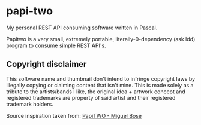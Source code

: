 # papi-two

My personal REST API consuming software written in Pascal.

Papitwo is a very small, extremely portable, literally-0-dependency (ask ldd) program to consume simple REST API's.

## Copyright disclaimer
This software name and thumbnail don't intend to infringe copyright laws by illegally copying or claiming content that isn't mine. This is made solely as a tribute to the artists/bands I like, the original idea + artwork concept and registered trademarks are property of said artist and their registered trademark holders.

Source inspiration taken from: [PapiTWO - Miguel Bosé](https://es.wikipedia.org/wiki/Papitwo)
